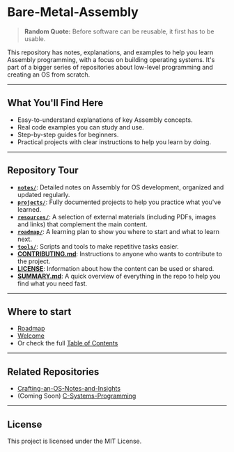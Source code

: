 # Bare-Metal-Assembly

> **Random Quote:** Before software can be reusable, it first has to be usable.

This repository has notes, explanations, and examples to help you learn Assembly programming, with a focus on building operating systems. It's part of a bigger series of repositories about low-level programming and creating an OS from scratch.

---

## What You'll Find Here

- Easy-to-understand explanations of key Assembly concepts.
- Real code examples you can study and use.
- Step-by-step guides for beginners.
- Practical projects with clear instructions to help you learn by doing.

---

## Repository Tour

- [**`notes/`**](./notes): Detailed notes on Assembly for OS development, organized and updated regularly.
- [**`projects/`**](./projects): Fully documented projects to help you practice what you've learned.
- [**`resources/`**](./resources): A selection of external materials (including PDFs, images and links) that complement the main content.
- [**`roadmap/`**](./roadmap): A learning plan to show you where to start and what to learn next.
- [**`tools/`**](./tools): Scripts and tools to make repetitive tasks easier.
- [**CONTRIBUTING.md**](./CONTRIBUTING.md): Instructions to anyone who wants to contribute to the project.
- [**LICENSE**](./LICENSE): Information about how the content can be used or shared.
- [**SUMMARY.md**](./SUMMARY.md): A quick overview of everything in the repo to help you find what you need fast.

---

## Where to start

+ [Roadmap](./roadmap/README.md)
+ [Welcome](./notes/README.md)
+ Or check the full [Table of Contents](SUMMARY.md)

---

## Related Repositories

- [Crafting-an-OS-Notes-and-Insights](https://github.com/brogrammer232/Crafting-an-OS-Notes-and-Insights)
- (Coming Soon) [C-Systems-Programming](#)

---

## License

This project is licensed under the MIT License.
